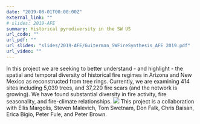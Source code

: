 ```yaml
---
date: "2019-08-01T00:00:00Z"
external_link: ""
# slides: 2019-AFE
summary: Historical pyrodiversity in the SW US
url_code: ""
url_pdf: ""
url_slides: "slides/2019-AFE/Guiterman_SWFireSynthesis_AFE 2019.pdf"
url_video: ""
---
```

In this project we are seeking to better understand - and highlight - the spatial and temporal diversity of historical fire regimes in Arizona and New Mexico as reconstructed from tree rings. Currently, we are examining 414 sites including 5,039 trees, and 37,220 fire scars (and the network is growing). We have found substantial diversity in fire activity, fire seasonality, and fire-climate relationships.
![](/img/fire-years.gif)
This project is a collaboration with Ellis Margolis, Steven Malevich, Tom Swetnam, Don Falk, Chris Baisan, Erica Bigio, Peter Fule, and Peter Brown.